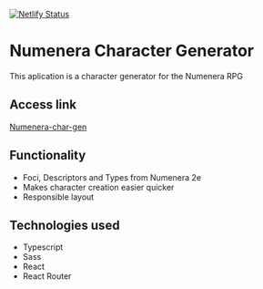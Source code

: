 [![Netlify Status](https://api.netlify.com/api/v1/badges/24bbf3d4-b47c-4dbf-b8b0-8e2443c8b9e1/deploy-status)](https://app.netlify.com/projects/numenera-chargen/deploys)

# Numenera Character Generator
This aplication is a character generator for the Numenera RPG 

## Access link
[Numenera-char-gen](https://numenera-chargen.inocencio.dev/)

## Functionality
- Foci, Descriptors and Types from Numenera 2e
- Makes character creation easier quicker
- Responsible layout

## Technologies used
- Typescript
- Sass
- React
- React Router
